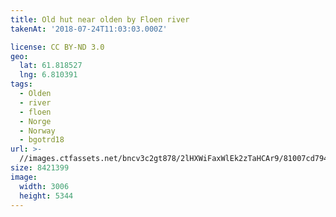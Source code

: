 ```yaml
---
title: Old hut near olden by Floen river
takenAt: '2018-07-24T11:03:03.000Z'

license: CC BY-ND 3.0
geo:
  lat: 61.818527
  lng: 6.810391
tags:
  - Olden
  - river
  - floen
  - Norge
  - Norway
  - bgotrd18
url: >-
  //images.ctfassets.net/bncv3c2gt878/2lHXWiFaxWlEk2zTaHCAr9/81007cd7940b3e5b40a9e1a271dad81d/old-hut-near-olden-by-floen-river_42051141660_o
size: 8421399
image:
  width: 3006
  height: 5344
---
```

